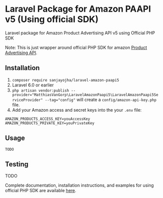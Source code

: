 # Laravel Package for Amazon PAAPI v5 (Using official SDK)
Laravel package for Amazon Product Advertising API v5 using Official PHP SDK

Note: This is just wrapper around official PHP SDK for amazon [Product Advertising API](https://webservices.amazon.com/paapi5/documentation/index.html).

## Installation
1. `composer require sanjayojha/laravel-amazon-paapi5`
2. Laravel 6.0 or earlier
3. `php artisan vendor:publish --provider="MatthiasVanGorp\LaravelAmazonPaapi5\LaravelAmazonPaapi5ServiceProvider" --tag="config"` will create a `config/amazon-api-key.php` file.
4. Add your Amazon access and secret keys into the your `.env` file: 
```
AMAZON_PRODUCTS_ACCESS_KEY=youAccessKey
AMAZON_PRODUCTS_PRIVATE_KEY=youPrivateKey
```

## Usage
```
TODO
```

## Testing

TODO


Complete documentation, installation instructions, and examples for using official PHP SDK are available [here](https://webservices.amazon.com/paapi5/documentation/with-sdk.html).
